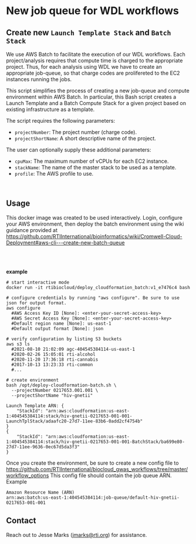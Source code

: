 # New job queue for WDL workflows
## Create new `Launch Template Stack` and `Batch Stack`

We use AWS Batch to facilitate the execution of our WDL workflows. Each project/analysis requires that compute time is charged to the appropriate project.
Thus, for each analysis using WDL we have to create an appropriate job-queue, so that charge codes are prolifereted to the EC2 instances running the jobs.

This script simplifies the process of creating a new job-queue and compute environment within AWS Batch.
In particular, this Bash script creates a Launch Template and a Batch Compute Stack for a given project based on existing infrastructure as a template.

The script requires the following parameters:
* `projectNumber`: The project number (charge code).
* `projectShortName`: A short descriptive name of the project.

The user can optionally supply these additional parameters:
* `cpuMax`: The maximum number of vCPUs for each EC2 instance. 
* `stackName`: The name of the master stack to be used as a template.
* `profile`: The AWS profile to use.

<br>


## Usage

This docker image was created to be used interactively. Login, configure your AWS environment, then deploy the batch environment using the wiki guidance provided at
 https://github.com/RTIInternational/bioinformatics/wiki/Cromwell-Cloud-Deployment#aws-cli---create-new-batch-queue

<br><br>

**example**
```
# start interactive mode
docker run -it rtibiocloud/deploy_cloudformation_batch:v1_e7476c4 bash

# configure credentials by running "aws configure". Be sure to use json for output format.
aws configure
  #AWS Access Key ID [None]: <enter-your-secret-access-key>
  #AWS Secret Access Key [None]: <enter-your-secret-access-key>
  #Default region name [None]: us-east-1
  #Default output format [None]: json
  
# verify configuration by listing S3 buckets  
aws s3 ls
  #2021-08-10 21:02:09 agc-404545384114-us-east-1
  #2020-02-26 15:05:01 rti-alcohol
  #2020-11-20 17:36:18 rti-cannabis
  #2017-10-13 13:23:33 rti-common
  #...
  
# create environment
bash /opt/deploy-cloudformation-batch.sh \
  --projectNumber 0217653.001.001 \
  --projectShortName "hiv-gnetii"
  
Launch Template ARN: {
    "StackId": "arn:aws:cloudformation:us-east-1:404545384114:stack/hiv-gnetii-0217653-001-001-LaunchTplStack/adaafc20-27d7-11ee-83b6-0add2cf4754b"
}
{
    "StackId": "arn:aws:cloudformation:us-east-1:404545384114:stack/hiv-gnetii-0217653-001-001-BatchStack/ba699e80-27d7-11ee-9636-0ec67d5da3f3"
}
  ```

Once you create the environment, be sure to create a new config file to https://github.com/RTIInternational/biocloud_gwas_workflows/tree/master/workflow_options
This config file should contain the job queue ARN. Example 

```
Amazon Resource Name (ARN)
arn:aws:batch:us-east-1:404545384114:job-queue/default-hiv-gnetii-0217653-001-001
```

## Contact
Reach out to Jesse Marks (jmarks@rti.org) for assistance.

